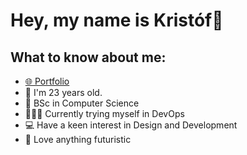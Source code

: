 <h1>Hey, my name is Kristóf👋</h1>
<h2>What to know about me:</h2>
<ul>
  <li><a href="https://kristofnyari.me/">🌐 Portfolio</li></a>
  <li>👦 I'm 23 years old.</li>
  <li>📕 BSc in Computer Science</a></li>
  <li>👨🏽‍💻 Currently trying myself in DevOps</li>
  <li>💻 Have a keen interest in Design and Development</li>
  <li>🤖 Love anything futuristic</li>
</ul>
